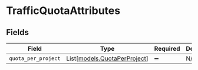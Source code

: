 # TrafficQuotaAttributes


## Fields

| Field                                                        | Type                                                         | Required                                                     | Description                                                  |
| ------------------------------------------------------------ | ------------------------------------------------------------ | ------------------------------------------------------------ | ------------------------------------------------------------ |
| `quota_per_project`                                          | List[[models.QuotaPerProject](../models/quotaperproject.md)] | :heavy_minus_sign:                                           | N/A                                                          |